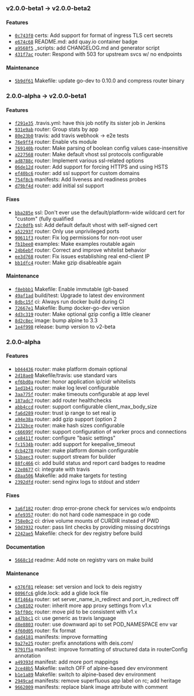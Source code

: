 ### v2.0.0-beta1 -> v2.0.0-beta2

#### Features

 - [`0c743f0`](https://github.com/deis/router/commit/0c743f0a08be1e837b1ec3e90b0ffbcd325c2014) certs: Add support for format of ingress TLS cert secrets
 - [`e674c68`](https://github.com/deis/router/commit/e674c68a0262ff094d19487dac0244885f285f7d) README.md: add quay.io container badge
 - [`a9568f5`](https://github.com/deis/router/commit/a9568f549135c78b1e978df8ec2d0843db4c82b1) _scripts: add CHANGELOG.md and generator script
 - [`431f7ac`](https://github.com/deis/router/commit/431f7ac3fbdfc1a17607b359af9212534b494a2d) router: Respond with 503 for upstream svcs w/ no endpoints

#### Maintenance

 - [`5b9df61`](https://github.com/deis/router/commit/5b9df61b4cccc82fbc826ac392198bf69f2c7fc9) Makefile: update go-dev to 0.10.0 and compress router binary

### 2.0.0-alpha -> v2.0.0-beta1

#### Features

 - [`f291e35`](https://github.com/deis/router/commit/f291e35dfc4b992c0f0946c40b2a0ff115815d92) .travis.yml: have this job notify its sister job in Jenkins
 - [`931e9ab`](https://github.com/deis/router/commit/931e9ab63d2b9e0cd63b38d3bb09164525c7a4e6) router: Group stats by app
 - [`80e23b0`](https://github.com/deis/router/commit/80e23b009f9fe266f7ba183bd533d5db61f5a342) travis: add travis webhook -> e2e tests
 - [`76e9ff4`](https://github.com/deis/router/commit/76e9ff4d551122d78eccebd9d8e41a8c61e4f1b7) router: Enable vts module
 - [`769140b`](https://github.com/deis/router/commit/769140b1fcc9deede7be518f2a24633b146246f5) router: Make parsing of boolean config values case-insensitive
 - [`a227568`](https://github.com/deis/router/commit/a227568a0cea932fb971595de6fb9a3442bff4f7) router: Make default vhost ssl protocols configurable
 - [`ad8788c`](https://github.com/deis/router/commit/ad8788c596c3badfc24b6232d0759e32cf148341) router: Implement various ssl-related options
 - [`06de12d`](https://github.com/deis/router/commit/06de12d82232e7f92a6d4e5c2d289fe624545c49) router: Add support for forcing HTTPS and using HSTS
 - [`ef40bc6`](https://github.com/deis/router/commit/ef40bc625f1e5c4021107be4691d801dd51b681d) router: add ssl support for custom domains
 - [`754f8cb`](https://github.com/deis/router/commit/754f8cb38490c2fe4b2b12f55ebe12fc42680ee5) manifests: Add liveness and readiness probes
 - [`d79bf4d`](https://github.com/deis/router/commit/d79bf4dceee854debb0714deb9d088c22160885d) router: add initial ssl support

#### Fixes

 - [`bba285e`](https://github.com/deis/router/commit/bba285eb252f2b3d6a3e56ec6d97e4b5d19eeccf) ssl: Don't ever use the default/platform-wide wildcard cert for "custom" (fully qualified
 - [`f2c0dfb`](https://github.com/deis/router/commit/f2c0dfb8bb81e14a8413701697e832f2f078fbc0) ssl: Add default default vhost with self-signed cert
 - [`a52293f`](https://github.com/deis/router/commit/a52293f363189891ede28c0be69b12e5ff409278) router: Only use unprivileged ports
 - [`90611f3`](https://github.com/deis/router/commit/90611f3f76684b66aeacbb9860208c9039abcc00) router: Fix log permissions for non-root user
 - [`fb1bee0`](https://github.com/deis/router/commit/fb1bee0cdad14f6a300c0e4a44ad8afbd82e12f2) examples: Make examples routable again
 - [`24b6ebf`](https://github.com/deis/router/commit/24b6ebf4b7d36ac189b70fc517750555c3825f0a) router: Correct and improve whitelist behavior
 - [`ee3d768`](https://github.com/deis/router/commit/ee3d76891e17aef543f2d64e164dfac2a354ec23) router: Fix issues establishing real end-client IP
 - [`bb1dfc4`](https://github.com/deis/router/commit/bb1dfc48d5d777479ffc1d0158409897b003f7e7) router: Make gzip disableable again

#### Maintenance

 - [`f8ebbb1`](https://github.com/deis/router/commit/f8ebbb182061d365ef632b9e17ee9b97917e3588) Makefile: Enable immutable (git-based
 - [`49af1ad`](https://github.com/deis/router/commit/49af1ad345c2208a7a989f41c7841d6208319a43) build/test: Upgrade to latest dev environment
 - [`8dbc15f`](https://github.com/deis/router/commit/8dbc15ffcfd8340effb42a4404a3293cf75985c0) ci: Always run docker build during CI
 - [`72667e1`](https://github.com/deis/router/commit/72667e1eeb169ebfcfe3524fbc9073f780b2b017) Makefile: Bump docker-go-dev version
 - [`4d3c319`](https://github.com/deis/router/commit/4d3c319a729d6ecc9d17d68440e8026b4dad4900) router: Make optional gzip config a little cleaner
 - [`8d2c8ec`](https://github.com/deis/router/commit/8d2c8ec5cf9351cd03632b2bd5601ec9bf28a291) image: bump alpine to 3.3
 - [`1e4f998`](https://github.com/deis/router/commit/1e4f998f0bebf58737b9fa01d9b634df4c6f9419) release: bump version to v2-beta

### 2.0.0-alpha

#### Features

 - [`b044436`](https://github.com/deis/router/commit/b04443627770f620b019ce6c1ae7c240d1e54ae8) router: make platform domain optional
 - [`2d18ae0`](https://github.com/deis/router/commit/2d18ae0fe161dc99594de7401f06e078a0cc0789) Makefile/travis: use standard vars
 - [`ef6bd0a`](https://github.com/deis/router/commit/ef6bd0ab0b1c38c85821f06855715ce9d90d37e7) router: honor application ip/cidr whitelists
 - [`1ed1b41`](https://github.com/deis/router/commit/1ed1b41a84cd00eb8c7dc91573dc3adc322cf4ec) router: make log level configurable
 - [`3aa775f`](https://github.com/deis/router/commit/3aa775fc96bcffa89815a85b46d598b141fcc5fe) router: make timeouts configurable at app level
 - [`187adc7`](https://github.com/deis/router/commit/187adc7a2396fbe990450c4579979dd9c62490ba) router: add router healthchecks
 - [`abb4ccd`](https://github.com/deis/router/commit/abb4ccd70dafd0afab52b4fbf0a7c5fd62cbd82f) router: support configurable client_max_body_size
 - [`fa6d289`](https://github.com/deis/router/commit/fa6d2899c87ed2773e076e4fd34c8c6eaf2f32f4) router: trust ip range to set real ip
 - [`a94e38a`](https://github.com/deis/router/commit/a94e38aa031d67db1c9deaa3bf388f3725eeccf6) router: add gzip support (option 2
 - [`2132bce`](https://github.com/deis/router/commit/2132bcefbb625208eff88ec1e15e17c0b09af037) router: make hash sizes configurable
 - [`c66699f`](https://github.com/deis/router/commit/c66699f4c7108fe6c38c37b84aa53bb4f1c5f730) router: support configuration of worker procs and connections
 - [`ce8411f`](https://github.com/deis/router/commit/ce8411f64365e0640e114edcce825e462c37a944) router: configure "basic settings"
 - [`fc1534b`](https://github.com/deis/router/commit/fc1534b87d2578d37d028e57868cea797cbe3cee) router: add support for keepalive_timeout
 - [`dcb4278`](https://github.com/deis/router/commit/dcb42784bf1f5df060114ac5adf4f351b53d4934) router: make platform domain configurable
 - [`51baec3`](https://github.com/deis/router/commit/51baec304ce820c3681a37085c7c5e5d28b28827) router: support stream for builder
 - [`88fc466`](https://github.com/deis/router/commit/88fc4662ae663093994dd7b1928a2a57d903ffae) ci: add build status and report card badges to readme
 - [`22e8677`](https://github.com/deis/router/commit/22e86772baec4f5ec0c40fbba25ef91179879219) ci: integrate with travis
 - [`d8aa506`](https://github.com/deis/router/commit/d8aa506f5d0ac928ce57df173f6fd2e3951e9e3d) Makefile: add make targets for testing
 - [`2392dfd`](https://github.com/deis/router/commit/2392dfda61d062a105599e8ff0054302479997f2) router: send nginx logs to stdout and stderr

#### Fixes

 - [`3a6f182`](https://github.com/deis/router/commit/3a6f1823826deb514f48e0cb6b23cb27fe62ffdd) router: drop error-prone check for services w/o endpoints
 - [`afe9357`](https://github.com/deis/router/commit/afe9357b93cc7375053f4e3c3151a6c78b8c5bf9) router: do not hard code namespace in go code
 - [`758e0c2`](https://github.com/deis/router/commit/758e0c2fd1d544096dcf9628631526a15dad28ac) ci: drive volume mounts of CURDIR instead of PWD
 - [`50d3932`](https://github.com/deis/router/commit/50d39328421574c2677281d63b8913b4a6f6760e) router: pass lint checks by providing missing docstrings
 - [`2242ae5`](https://github.com/deis/router/commit/2242ae57d9f228fcb88160c8c4c687d170660b56) Makefile: check for dev registry before build

#### Documentation

 - [`5668c1d`](https://github.com/deis/router/commit/5668c1d65d26652075eaa16eaab576b9d36124b4) readme: Add note on registry vars on make build

#### Maintenance

 - [`e376f81`](https://github.com/deis/router/commit/e376f815b4ae249bee626d158ce5ed8e8017dfe2) release: set version and lock to deis registry
 - [`0096fc6`](https://github.com/deis/router/commit/0096fc6074915f5862b7ce4e508eddc60cc209e9) glide.lock: add a glide lock file
 - [`8f1464a`](https://github.com/deis/router/commit/8f1464a96825e47f881bc482a99322d5a448b26c) router: set server_name_in_redirect and port_in_redirect off
 - [`c3e8102`](https://github.com/deis/router/commit/c3e8102ae2c61adcfb44e08334e3764410e4d83d) router: inherit more app proxy settings from v1.x
 - [`5bff0dc`](https://github.com/deis/router/commit/5bff0dc0dacb3deda06f3dfffa06d83f99b157db) router: move pid to be consistent with v1.x
 - [`a47bbc1`](https://github.com/deis/router/commit/a47bbc13d7762ae15cb50cc1b6d0821acbc91f06) ci: use generic as travis language
 - [`d8e8803`](https://github.com/deis/router/commit/d8e8803aad4b8e13f4bebda3c86289f98a705725) router: use downward api to set POD_NAMESPACE env var
 - [`4f60d05`](https://github.com/deis/router/commit/4f60d05b2b40ffcf43b7e93e93de4b97eed04e29) router: fix format
 - [`dad4181`](https://github.com/deis/router/commit/dad4181e67563b3d5301f6f9817cfed9371be442) manifests: improve formatting
 - [`9a27e25`](https://github.com/deis/router/commit/9a27e253fc7ac51c0f602096a1ff8a38301facb9) router: prefix annotations with deis.com/
 - [`9791f5a`](https://github.com/deis/router/commit/9791f5ab45623a6dbf8d4fbd6f9152b4913472be) manifest: improve formatting of structured data in routerConfig annotation
 - [`a49393d`](https://github.com/deis/router/commit/a49393da71c8451adabe46e24b1757d3a2b86bc6) manifest: add more port mappings
 - [`2ce48b5`](https://github.com/deis/router/commit/2ce48b53ec9e2bb7084e728fadb15b6755ecde44) Makefile: switch OFF of alpine-based dev environment
 - [`b1e1a89`](https://github.com/deis/router/commit/b1e1a892d5c6be51e8c6b58be58badd0d781b2d7) Makefile: switch to alpine-based dev environment
 - [`2949cad`](https://github.com/deis/router/commit/2949cad4ffcec0092ffa2d296f6e8fea6f0b6333) manifests: remove superfluous app label on rc; add heritage
 - [`9662009`](https://github.com/deis/router/commit/9662009ed13c336a4e21d75b2cfced46bc3efa3f) manifests: replace blank image attribute with comment
